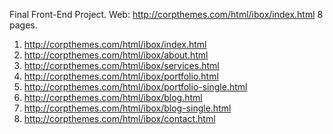 Final Front-End Project.
Web: http://corpthemes.com/html/ibox/index.html	
     8 pages.

1.	http://corpthemes.com/html/ibox/index.html
2.	http://corpthemes.com/html/ibox/about.html
3.	http://corpthemes.com/html/ibox/services.html
4.	http://corpthemes.com/html/ibox/portfolio.html
5.	http://corpthemes.com/html/ibox/portfolio-single.html
6.	http://corpthemes.com/html/ibox/blog.html
7.	http://corpthemes.com/html/ibox/blog-single.html
8.	http://corpthemes.com/html/ibox/contact.html
